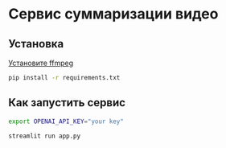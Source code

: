 # Сервис суммаризации видео

## Установка

[Установите ffmpeg](https://www.ffmpeg.org/download.html)

```bash
pip install -r requirements.txt
```

## Как запустить сервис

```bash
export OPENAI_API_KEY="your key"

streamlit run app.py
```
